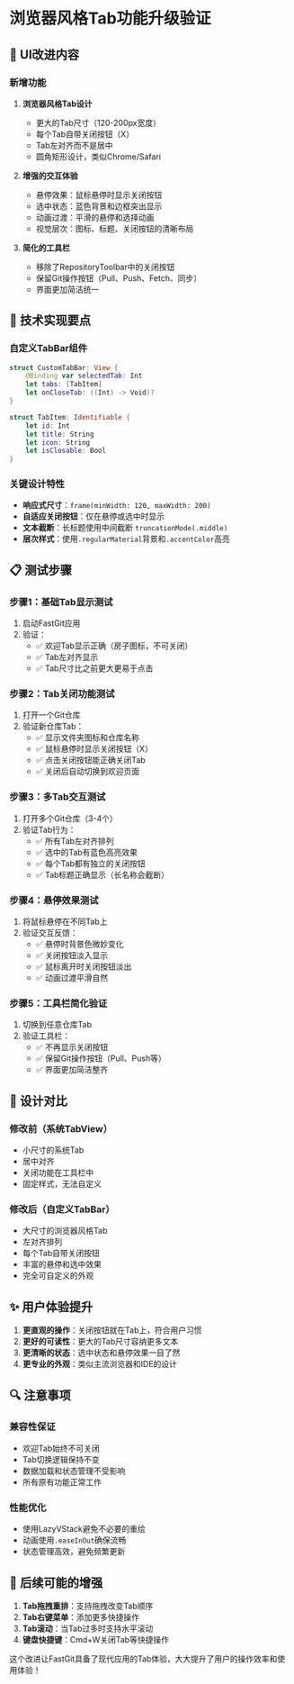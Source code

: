 # 浏览器风格Tab功能升级验证

## 🎨 UI改进内容

### 新增功能
1. **浏览器风格Tab设计**
   - 更大的Tab尺寸（120-200px宽度）
   - 每个Tab自带关闭按钮（X）
   - Tab左对齐而不是居中
   - 圆角矩形设计，类似Chrome/Safari

2. **增强的交互体验**
   - 悬停效果：鼠标悬停时显示关闭按钮
   - 选中状态：蓝色背景和边框突出显示
   - 动画过渡：平滑的悬停和选择动画
   - 视觉层次：图标、标题、关闭按钮的清晰布局

3. **简化的工具栏**
   - 移除了RepositoryToolbar中的关闭按钮
   - 保留Git操作按钮（Pull、Push、Fetch、同步）
   - 界面更加简洁统一

## 🔧 技术实现要点

### 自定义TabBar组件
```swift
struct CustomTabBar: View {
    @Binding var selectedTab: Int
    let tabs: [TabItem]
    let onCloseTab: ((Int) -> Void)?
}

struct TabItem: Identifiable {
    let id: Int
    let title: String
    let icon: String
    let isClosable: Bool
}
```

### 关键设计特性
- **响应式尺寸**：`frame(minWidth: 120, maxWidth: 200)`
- **自适应关闭按钮**：仅在悬停或选中时显示
- **文本截断**：长标题使用中间截断 `truncationMode(.middle)`
- **层次样式**：使用`.regularMaterial`背景和`.accentColor`高亮

## 📋 测试步骤

### 步骤1：基础Tab显示测试
1. 启动FastGit应用
2. 验证：
   - ✅ 欢迎Tab显示正确（房子图标，不可关闭）
   - ✅ Tab左对齐显示
   - ✅ Tab尺寸比之前更大更易于点击

### 步骤2：Tab关闭功能测试
1. 打开一个Git仓库
2. 验证新仓库Tab：
   - ✅ 显示文件夹图标和仓库名称
   - ✅ 鼠标悬停时显示关闭按钮（X）
   - ✅ 点击关闭按钮能正确关闭Tab
   - ✅ 关闭后自动切换到欢迎页面

### 步骤3：多Tab交互测试
1. 打开多个Git仓库（3-4个）
2. 验证Tab行为：
   - ✅ 所有Tab左对齐排列
   - ✅ 选中的Tab有蓝色高亮效果
   - ✅ 每个Tab都有独立的关闭按钮
   - ✅ Tab标题正确显示（长名称会截断）

### 步骤4：悬停效果测试
1. 将鼠标悬停在不同Tab上
2. 验证交互反馈：
   - ✅ 悬停时背景色微妙变化
   - ✅ 关闭按钮淡入显示
   - ✅ 鼠标离开时关闭按钮淡出
   - ✅ 动画过渡平滑自然

### 步骤5：工具栏简化验证
1. 切换到任意仓库Tab
2. 验证工具栏：
   - ✅ 不再显示关闭按钮
   - ✅ 保留Git操作按钮（Pull、Push等）
   - ✅ 界面更加简洁整齐

## 🎯 设计对比

### 修改前（系统TabView）
- 小尺寸的系统Tab
- 居中对齐
- 关闭功能在工具栏中
- 固定样式，无法自定义

### 修改后（自定义TabBar）
- 大尺寸的浏览器风格Tab
- 左对齐排列
- 每个Tab自带关闭按钮
- 丰富的悬停和选中效果
- 完全可自定义的外观

## ✨ 用户体验提升

1. **更直观的操作**：关闭按钮就在Tab上，符合用户习惯
2. **更好的可读性**：更大的Tab尺寸容纳更多文本
3. **更清晰的状态**：选中状态和悬停效果一目了然
4. **更专业的外观**：类似主流浏览器和IDE的设计

## 🔍 注意事项

### 兼容性保证
- 欢迎Tab始终不可关闭
- Tab切换逻辑保持不变
- 数据加载和状态管理不受影响
- 所有原有功能正常工作

### 性能优化
- 使用LazyVStack避免不必要的重绘
- 动画使用`.easeInOut`确保流畅
- 状态管理高效，避免频繁更新

## 🚀 后续可能的增强

1. **Tab拖拽重排**：支持拖拽改变Tab顺序
2. **Tab右键菜单**：添加更多快捷操作
3. **Tab滚动**：当Tab过多时支持水平滚动
4. **键盘快捷键**：Cmd+W关闭Tab等快捷操作

这个改进让FastGit具备了现代应用的Tab体验，大大提升了用户的操作效率和使用体验！